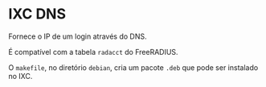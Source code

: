# IXC DNS

Fornece o IP de um login através do DNS.

É compatível com a tabela `radacct` do FreeRADIUS.

O `makefile`, no diretório `debian`, cria um pacote `.deb` que pode ser instalado no IXC.
